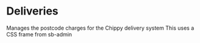 # Deliveries
Manages the postcode charges for the Chippy delivery system
This uses a CSS frame from sb-admin 
